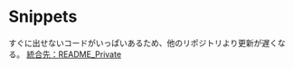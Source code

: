 # Snippets
すぐに出せないコードがいっぱいあるため、他のリポジトリより更新が遅くなる。
[統合先：README_Private](https://github.com/shimajima-eiji/README_Private)
